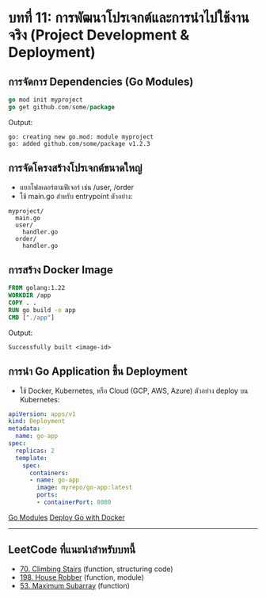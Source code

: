 # บทที่ 11: การพัฒนาโปรเจกต์และการนำไปใช้งานจริง (Project Development & Deployment)


## การจัดการ Dependencies (Go Modules)
```go
go mod init myproject
go get github.com/some/package
```
Output:
```
go: creating new go.mod: module myproject
go: added github.com/some/package v1.2.3
```


## การจัดโครงสร้างโปรเจกต์ขนาดใหญ่
- แยกโฟลเดอร์ตามฟีเจอร์ เช่น /user, /order
- ใช้ main.go สำหรับ entrypoint
ตัวอย่าง:
```
myproject/
  main.go
  user/
    handler.go
  order/
    handler.go
```


## การสร้าง Docker Image
```dockerfile
FROM golang:1.22
WORKDIR /app
COPY . .
RUN go build -o app
CMD ["./app"]
```
Output:
```
Successfully built <image-id>
```


## การนำ Go Application ขึ้น Deployment
- ใช้ Docker, Kubernetes, หรือ Cloud (GCP, AWS, Azure)
ตัวอย่าง deploy บน Kubernetes:
```yaml
apiVersion: apps/v1
kind: Deployment
metadata:
  name: go-app
spec:
  replicas: 2
  template:
    spec:
      containers:
      - name: go-app
        image: myrepo/go-app:latest
        ports:
        - containerPort: 8080
```


[Go Modules](https://blog.golang.org/using-go-modules)
[Deploy Go with Docker](https://docs.docker.com/language/golang/build-images/)

---

## LeetCode ที่แนะนำสำหรับบทนี้
- [70. Climbing Stairs](https://leetcode.com/problems/climbing-stairs/) (function, structuring code)
- [198. House Robber](https://leetcode.com/problems/house-robber/) (function, module)
- [53. Maximum Subarray](https://leetcode.com/problems/maximum-subarray/) (function)
